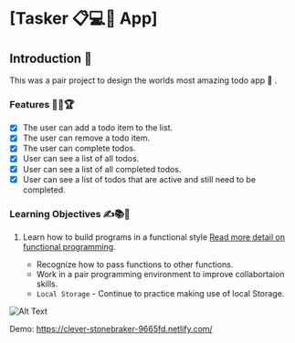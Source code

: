 # [Tasker 📋💻📱 App]

## Introduction 🌟

This was a pair project to design the worlds most amazing todo app 📱 .
### Features 🎯🥇🏆

- [x] The user can add a todo item to the list.
- [x] The user can remove a todo item.
- [x] The user can complete todos.
- [x] User can see a list of all todos.
- [x] User can see a list of all completed todos.
- [x] User can see a list of todos that are active and still need to be completed.

### Learning Objectives ✍️📚📝 ️

1. Learn how to build programs in a functional style [Read more detail on functional programming](https://medium.com/javascript-scene/master-the-javascript-interview-what-is-functional-programming-7f218c68b3a0).


   - Recognize how to pass functions to other functions.
   - Work in a pair programming environment to improve collabortaion skills.
   - `Local Storage` - Continue to practice making use of local Storage.

     
![Alt Text](https://media.giphy.com/media/PnmFgVnratefvPKdLa/giphy.gif)

Demo: https://clever-stonebraker-9665fd.netlify.com/

